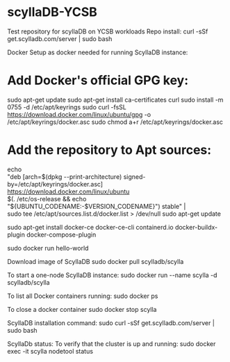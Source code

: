# scyllaDB-YCSB
Test repository for scyllaDB on YCSB workloads
Repo install: curl -sSf get.scylladb.com/server | sudo bash

Docker Setup as docker needed for running ScyllaDB instance:
# Add Docker's official GPG key:
sudo apt-get update
sudo apt-get install ca-certificates curl
sudo install -m 0755 -d /etc/apt/keyrings
sudo curl -fsSL https://download.docker.com/linux/ubuntu/gpg -o /etc/apt/keyrings/docker.asc
sudo chmod a+r /etc/apt/keyrings/docker.asc

# Add the repository to Apt sources:
echo \
  "deb [arch=$(dpkg --print-architecture) signed-by=/etc/apt/keyrings/docker.asc] https://download.docker.com/linux/ubuntu \
  $(. /etc/os-release && echo "${UBUNTU_CODENAME:-$VERSION_CODENAME}") stable" | \
  sudo tee /etc/apt/sources.list.d/docker.list > /dev/null
sudo apt-get update

sudo apt-get install docker-ce docker-ce-cli containerd.io docker-buildx-plugin docker-compose-plugin

sudo docker run hello-world

Download image of ScyllaDB
sudo docker pull scylladb/scylla

To start a one-node ScyllaDB instance:
sudo docker run --name scylla -d scylladb/scylla

To list all Docker containers running:
sudo docker ps

To close a docker container 
sudo docker stop scylla

ScyllaDB installation command:
sudo curl -sSf get.scylladb.com/server | sudo bash

ScyllaDb status: To verify that the cluster is up and running:
sudo docker exec -it scylla nodetool status
